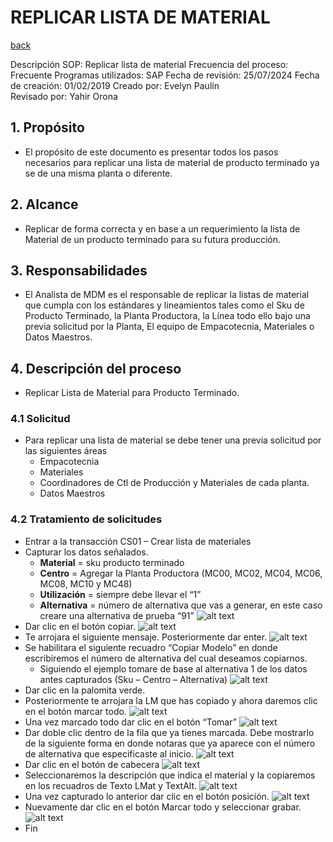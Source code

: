 # REPLICAR LISTA DE MATERIAL
[back](bom.md)

Descripción SOP:	Replicar lista de material 
Frecuencia del proceso:	Frecuente
Programas utilizados:	SAP
Fecha de revisión:	25/07/2024
Fecha de creación:	01/02/2019
Creado por:	Evelyn Paulín	
Revisado por:	Yahir Orona

## 1. Propósito
- El propósito de este documento es presentar todos los pasos necesarios para replicar una lista de material de producto terminado ya se de una misma planta o diferente.

## 2. Alcance
- Replicar de forma correcta y en base a un requerimiento la lista de Material de un producto terminado para su futura producción.

## 3. Responsabilidades
- El Analista de MDM es el responsable de replicar la listas de material que cumpla con los estándares y lineamientos tales como el Sku de Producto Terminado, la Planta Productora, la Línea todo ello bajo una previa solicitud por la Planta, El equipo de Empacotecnia, Materiales o Datos Maestros.

## 4. Descripción del proceso
- Replicar Lista de Material para Producto Terminado.

### 4.1 Solicitud
- Para replicar una lista de material se debe tener una previa solicitud por las siguientes áreas
  - Empacotecnia
  - Materiales
  - Coordinadores de Ctl de Producción y Materiales de cada planta.
  - Datos Maestros

### 4.2 Tratamiento de solicitudes
- Entrar a la transacción CS01 – Crear lista de materiales
- Capturar los datos señalados.
  - **Material** = sku producto terminado
  - **Centro** = Agregar la Planta Productora (MC00, MC02, MC04, MC06, MC08, MC10 y MC48)
  - **Utilización** = siempre debe llevar el “1”
  - **Alternativa** = número de alternativa que vas a generar, en este caso creare una alternativa de prueba “91”
![alt text](image-155.png)
- Dar clic en el botón copiar.
![alt text](image-156.png)
- Te arrojara el siguiente mensaje. Posteriormente dar enter.
![alt text](image-157.png)
- Se habilitara el siguiente recuadro “Copiar Modelo” en donde escribiremos el número de alternativa del cual deseamos copiarnos.
  - Siguiendo el ejemplo tomare de base al alternativa 1 de los datos antes capturados (Sku – Centro – Alternativa)
![alt text](image-158.png)
- Dar clic en la palomita verde.
- Posteriormente te arrojara la LM que has copiado y ahora daremos clic en el botón marcar todo.
![alt text](image-159.png)
- Una vez marcado todo dar clic en el botón “Tomar” 
![alt text](image-160.png)
- Dar doble clic dentro de la fila que ya tienes marcada. Debe mostrarlo de la siguiente forma en donde notaras que ya aparece con el número de alternativa que especificaste al inicio.
![alt text](image-161.png)
- Dar clic en el botón de cabecera 
![alt text](image-162.png)
- Seleccionaremos la descripción que indica el material y la copiaremos en los recuadros de  Texto LMat y TextAlt.
![alt text](image-163.png)
- Una vez capturado lo anterior dar clic en el botón posición.
![alt text](image-164.png)
- Nuevamente dar clic en el botón Marcar todo y seleccionar grabar.
![alt text](image-165.png)
- Fin





